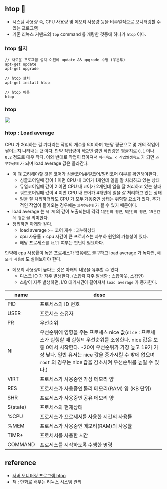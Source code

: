 ## htop 👀
* 시스템 사용량 즉, CPU 사용량 및 메모리 사용량 등을 비주얼적으로 모니터링할 수 있는 프로그램
* 기존 리눅스 커맨드의 `top` command 를 개량한 것중에 하나가 `htop` 이다.

### htop 설치
```
// 새로운 프로그램 설치 이전에 update && upgrade 수행 (우분투)
apt-get update
apt-get upgrade

// htop 설치
apt-get install htop

// htop 이용
htop
```

### htop
<img src="../Image/2021_01_09_htop.png" />

### htop : Load average
CPU 가 처리하는 걸 기다리는 작업의 개수를 의미하며 1분당 평균으로 몇 개의 작업이 쌓이는지 나타내는 `값` 이다. 만약 작업량이 적으면 쌓인 작업량은 평균치로 `0.1` 이나 `0.2` 정도로 매우 작다. 이와 반대로 작업이 많아져서 `처리속도 < 작업발생속도` 가 되면 `과부하상태` 가 되며 load average 값은 올라간다.

* 이 떄 고려해야할 것은 코어가 싱글코어/듀얼코어/멀티코어 여부를 확인해야한다.
    * 싱글코어일때 값이 1 이면 CPU 내 코어가 1개인데 일을 잘 처리하고 있는 상태
    * 듀얼코어일때 값이 2 이면 CPU 내 코어가 2개인데 일을 잘 처리하고 있는 상태
    * 쿼드코어일때 값이 4 이면 CPU 내 코어가 4개인데 일을 잘 처리하고 있는 상태
    * 일을 잘 처리하더라도 CPU 가 모두 가동중인 상태는 위험할 요소가 있다. 추가적인 작업이 들어오는 경우에는 `과부하상태` 가 될 수 있기 때문이다.
* load average 는 `세 개` 의 값이 노출되는데 각각 `1분간의 평균`, `5분간의 평균`, `15분간의 평균` 을 의미한다.
* 정리하면 아래와 같다.
    * load average >= 코어 개수 : 과부하상태
    * cpu 사용률 + cpu 시간이 큰 프로세스는 과부하 원인의 가능성이 있다.
    * 해당 프로세스를 `kill` 여부는 판단이 필요하다.

만약에 cpu 사용률이 높은 프로세스가 없음에도 불구하고 load average 가 높다면, `메모리 사용량` 도 살펴보아야 한다.

* 메모리 사용량이 높다는 것은 아래의 내용을 유추할 수 있다.
    * 디스크 IO 가 자주 발생한다. (스왑이 자주 발생함 : 스왑아웃, 스왑인)
    * 스왑이 자주 발생하면, I/O 대기시간이 길어져서 `load average` 가 증가한다.

|name|desc|
|---|---|
|PID|프로세스의 ID 번호|
|USER|프로세스 소유자|
|PR|우선순위|
|NI|우선순위에 영향을 주는 프로세스 nice 값(`nice` : 프로세스가 실행할 때 실행의 우선순위를 조정한다. nice 값은 보통 0에서 시작한다. -20이 우선순위가 가장 높고 19가 가장 낮다. 일반 유저는 nice 값을 증가시킬 수 밖에 없으며 `root` 의 경우는 nice 갑을 감소시켜 우선순위를 높일 수 있다.)|
|VIRT|프로세스가 사용중인 가상 메모리 양|
|RES|프로세스가 사용중인 물리 메모리(RAM) 양 (KB 단위)|
|SHR|프로세스가 사용중인 공유 메모리 양|
|S(state)|프로세스의 현재상태|
|%CPU|프로세스가 프로세서를 사용한 시간의 사용률|
|%MEM|프로세스가 사용중인 메모리(RAM)의 사용률|
|TIMR+|프로세서를 사용한 시간|
|COMMAND|프로세스를 시작하도록 수행한 명령|


## reference
* [서버 모니터링 프로그램 htop](https://happist.com/557995/%EC%84%9C%EB%B2%84-%EB%AA%A8%EB%8B%88%ED%84%B0%EB%A7%81-%ED%94%84%EB%A1%9C%EA%B7%B8%EB%9E%A8-htop-%EC%82%AC%EC%9A%A9-%EB%B0%A9%EB%B2%95-ubuntu)
* 책 : 만화로 배우는 리눅스 시스템 관리